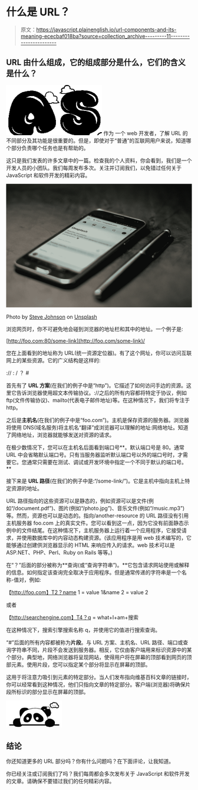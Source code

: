 # 什么是 URL？

> 原文：<https://javascript.plainenglish.io/url-components-and-its-meaning-ececbaf018ba?source=collection_archive---------11----------------------->

## URL 由什么组成，它的组成部分是什么，它们的含义是什么？

![As](img/a31dd58eb32eae63c3d82e41e6cb2205.png) 作为 一个 web 开发者，了解 URL 的不同部分及其功能是很重要的。但是，即使对于“普通”的互联网用户来说，知道哪个部分负责哪个任务也是有帮助的。

这只是我们发表的许多文章中的一篇。检查我的个人资料，你会看到，我们是一个开发人员的小团队。我们每周发布多次。关注并订阅我们，以免错过任何关于 JavaScript 和软件开发的精彩内容。

![](img/29ded5cd78d58abc900fe648ba8baf9a.png)

Photo by [Steve Johnson](https://unsplash.com/@steve_j?utm_source=medium&utm_medium=referral) on [Unsplash](https://unsplash.com?utm_source=medium&utm_medium=referral)

浏览网页时，你不可避免地会碰到浏览器的地址栏和其中的地址。一个例子是:

[http://foo.com:80/some-link](http://foo.com/some-link)/

您在上面看到的地址称为 URL(统一资源定位器)。有了这个网址，你可以访问互联网上的某些资源。它的广义结构是这样的:

<url-scheme>:// <host-name>: <port-number>/ <url-path>？ <query-string>#<fragment></fragment></query-string></url-path></port-number></host-name></url-scheme>

首先有了 **URL 方案**(在我们的例子中是“http”)。它描述了如何访问手边的资源。这里它告诉浏览器使用超文本传输协议。://之后的所有内容都将特定于协议，例如 ftp(文件传输协议)、mailto(代表电子邮件地址)等。在这种情况下，我们将专注于 http。

之后是**主机名**(在我们的例子中是“foo.com”)。主机是保存资源的服务器。浏览器将使用 DNS(域名服务)将主机名“翻译”成浏览器可以理解的地址:网络地址。知道了网络地址，浏览器就能够发送对资源的请求。

在极少数情况下，您可以在主机名后面看到端口号**。默认端口号是 80。通常 URL 中会省略默认端口号。只有当服务器监听默认端口号以外的端口号时，才需要它。您通常只需要在测试、调试或开发环境中指定一个不同于默认的端口号。**

接下来是 **URL 路径**(在我们的例子中是:“/some-link/”)。它是主机中指向主机上特定资源的地址。

URL 路径指向的这些资源可以是静态的，例如资源可以是文件(例如“/document.pdf”)、图片(例如“/photo.jpg”)、音乐文件(例如“/music.mp3”)等。然而，资源也可以是动态的。指向/another-resource 的 URL 路径没有引用主机服务器 foo.com 上的真实文件。您可以看到这一点，因为它没有前面静态示例中的文件结尾。在这种情况下，主机服务器上运行着一个应用程序，它接受请求，并使用数据库中的内容动态构建资源。(该应用程序是用 web 技术编写的，它能够通过创建供浏览器显示的 HTML 来响应传入的请求。web 技术可以是 ASP.NET、PHP、Perl、Ruby on Rails 等等。)

在“？”后面的部分被称为**查询(或“查询字符串”)。**它包含请求网站使用或解释的信息。如何指定该查询完全取决于应用程序。但是通常传递的字符串是一个名称-值对，例如:

【http://foo.com】T2？name 1 = value 1&name 2 = value 2

或者

【http://searchengine.com】T4？q = what+I+am+搜索

在这种情况下，搜索引擎搜索名称 q，并使用它的值进行搜索查询。

“#”后面的所有内容都被称为**片段**。与 URL 方案、主机名、URL 路径、端口或查询字符串不同，片段不会发送到服务器。相反，它仅由客户端用来标识资源中的某个部分。典型地，网络浏览器将呈现网站，使得用户将在屏幕的顶部看到网页的顶部元素。使用片段，您可以指定某个部分将显示在屏幕的顶部。

这用于将注意力吸引到元素的特定部分。当人们发布指向维基百科文章的链接时，你可以经常看到这种情况，他们只指向文章的特定部分。客户端(浏览器)将确保片段所标识的部分显示在屏幕的顶部。

![](img/5c7fdb823e2c7f4190f716ff6bed224c.png)

## 结论

你还知道更多的 URL 部分吗？你有什么问题吗？在下面评论，让我知道。

你已经关注或订阅我们了吗？我们每周都会多次发布关于 JavaScript 和软件开发的文章。请确保不要错过我们的任何精彩内容。